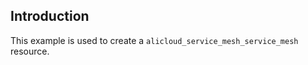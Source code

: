 ## Introduction

This example is used to create a `alicloud_service_mesh_service_mesh` resource.

<!-- BEGIN_TF_DOCS -->

<!-- END_TF_DOCS -->
